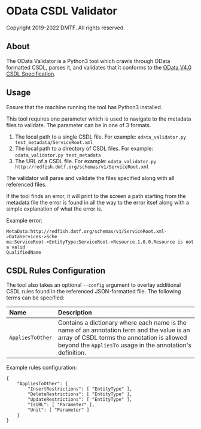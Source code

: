 # OData CSDL Validator

Copyright 2019-2022 DMTF. All rights reserved.

## About

The OData Validator is a Python3 tool which crawls through OData formatted CSDL, parses it, and validates that it conforms to the [OData V4.0 CSDL Specification](http://docs.oasis-open.org/odata/odata/v4.0/odata-v4.0-part3-csdl.html).

## Usage

Ensure that the machine running the tool has Python3 installed.

This tool requires one parameter which is used to navigate to the metadata files to validate.
The parameter can be in one of 3 formats.

1. The local path to a single CSDL file.  For example: `odata_validator.py test_metadata/ServiceRoot.xml`
2. The local path to a directory of CSDL files.  For example: `odata_validator.py test_metadata`
3. The URL of a CSDL file.  For example: `odata_validator.py http://redfish.dmtf.org/schemas/v1/ServiceRoot.xml`

The validator will parse and validate the files specified along with all referenced files.

If the tool finds an error, it will print to the screen a path starting from the metadata file the error is found in all the way to the error itsef along with a simple explanation of what the error is.

Example error:

```
MetaData:http://redfish.dmtf.org/schemas/v1/ServiceRoot.xml->DataServices->Sche
ma:ServiceRoot->EntityType:ServiceRoot->Resource.1.0.0.Resource is not a valid 
QualifiedName
```

## CSDL Rules Configuration

The tool also takes an optional `--config` argument to overlay additional CSDL rules found in the referenced JSON-formatted file.
The following terms can be specified:

| Name             | Description |
|:---              | :---        |
| `AppliesToOther` | Contains a dictionary where each name is the name of an annotation term and the value is an array of CSDL terms the annotation is allowed beyond the `AppliesTo` usage in the annotation's definition. |

Example rules configuration:

```
{
    "AppliesToOther": {
        "InsertRestrictions": [ "EntityType" ],
        "DeleteRestrictions": [ "EntityType" ],
        "UpdateRestrictions": [ "EntityType" ],
        "IsURL": [ "Parameter" ],
        "Unit": [ "Parameter" ]
    }
}
```
